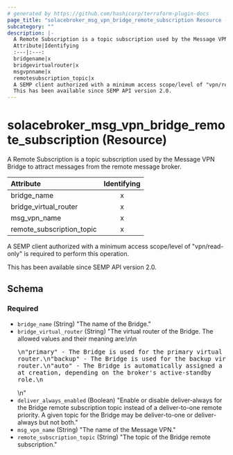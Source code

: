 ```yaml
---
# generated by https://github.com/hashicorp/terraform-plugin-docs
page_title: "solacebroker_msg_vpn_bridge_remote_subscription Resource - solacebroker"
subcategory: ""
description: |-
  A Remote Subscription is a topic subscription used by the Message VPN Bridge to attract messages from the remote message broker.
  Attribute|Identifying
  :---|:---:
  bridgename|x
  bridgevirtualrouter|x
  msgvpnname|x
  remotesubscription_topic|x
  A SEMP client authorized with a minimum access scope/level of "vpn/read-only" is required to perform this operation.
  This has been available since SEMP API version 2.0.
---
```


# solacebroker_msg_vpn_bridge_remote_subscription (Resource)

A Remote Subscription is a topic subscription used by the Message VPN Bridge to attract messages from the remote message broker.


Attribute|Identifying
:---|:---:
bridge_name|x
bridge_virtual_router|x
msg_vpn_name|x
remote_subscription_topic|x



A SEMP client authorized with a minimum access scope/level of "vpn/read-only" is required to perform this operation.

This has been available since SEMP API version 2.0.



<!-- schema generated by tfplugindocs -->
## Schema

### Required

- `bridge_name` (String) "The name of the Bridge."
- `bridge_virtual_router` (String) "The virtual router of the Bridge. The allowed values and their meaning are:\n\n<pre>\n\"primary\" - The Bridge is used for the primary virtual router.\n\"backup\" - The Bridge is used for the backup virtual router.\n\"auto\" - The Bridge is automatically assigned a virtual router at creation, depending on the broker's active-standby role.\n</pre>\n"
- `deliver_always_enabled` (Boolean) "Enable or disable deliver-always for the Bridge remote subscription topic instead of a deliver-to-one remote priority. A given topic for the Bridge may be deliver-to-one or deliver-always but not both."
- `msg_vpn_name` (String) "The name of the Message VPN."
- `remote_subscription_topic` (String) "The topic of the Bridge remote subscription."
